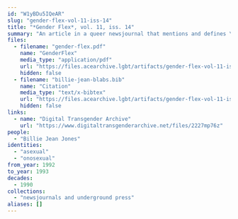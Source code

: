```yaml
---
id: "W1yBDu5IQeAR"
slug: "gender-flex-vol-11-iss-14"
title: "*Gender Flex*, vol. 11, iss. 14"
summary: "An article in a queer newsjournal that mentions and defines \"asexual\" and \"onosexual\""
files:
  - filename: "gender-flex.pdf"
    name: "GenderFlex"
    media_type: "application/pdf"
    url: "https://files.acearchive.lgbt/artifacts/gender-flex-vol-11-iss-14/gender-flex.pdf"
    hidden: false
  - filename: "billie-jean-blabs.bib"
    name: "Citation"
    media_type: "text/x-bibtex"
    url: "https://files.acearchive.lgbt/artifacts/gender-flex-vol-11-iss-14/billie-jean-blabs.bib"
    hidden: false
links:
  - name: "Digital Transgender Archive"
    url: "https://www.digitaltransgenderarchive.net/files/2227mp76z"
people:
  - "Billie Jean Jones"
identities:
  - "asexual"
  - "onosexual"
from_year: 1992
to_year: 1993
decades:
  - 1990
collections:
  - "newsjournals and underground press"
aliases: []
---
```

